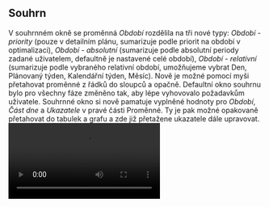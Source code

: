 ﻿---
categories: [fenix]
layout: fenix
---
## Souhrn
V souhrnném okně se proměnná  <i>Období</i> rozdělila na tři nové typy:
<i>Období - priority</i> (pouze v detailním plánu, sumarizuje podle priorit na období v optimalizaci), 
<i>Období - absolutní</i> (sumarizuje podle absolutní periody zadané uživatelem, defaultně je nastavené celé období), 
<i>Období - relativní</i> (sumarizuje podle vybraného relativní období, umožňujeme vybrat Den, Plánovaný týden, Kalendářní týden, Měsíc). Nově je možné pomocí myši přetahovat proměnné z řádků do sloupců a opačně. 
Defaultní okno souhrnu bylo pro všechny fáze změněno tak, aby lépe vyhovovalo požadavkům uživatele.
Souhrnné okno si nově pamatuje vyplněné hodnoty pro <i>Období</i>, <i>Část dne</i> a <i>Ukazatele</i> v pravé části Proměnné. 
Ty je pak možné opakovaně přetahovat do tabulek a grafu a zde již přetažene ukazatele dále upravovat.
<video src="{{site.url}}/data/summary.mp4" type="video/mp4" controls></video>
